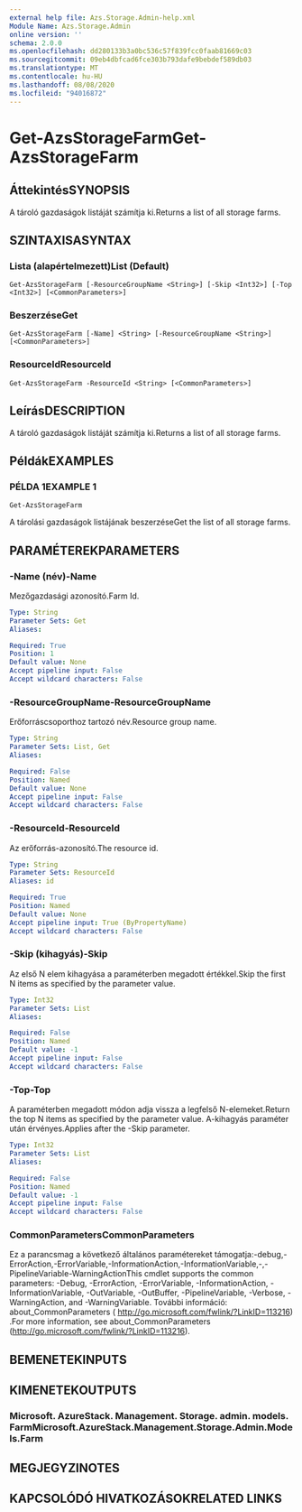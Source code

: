 ```yaml
---
external help file: Azs.Storage.Admin-help.xml
Module Name: Azs.Storage.Admin
online version: ''
schema: 2.0.0
ms.openlocfilehash: dd280133b3a0bc536c57f839fcc0faab81669c03
ms.sourcegitcommit: 09eb4dbfcad6fce303b793dafe9bebdef589db03
ms.translationtype: MT
ms.contentlocale: hu-HU
ms.lasthandoff: 08/08/2020
ms.locfileid: "94016872"
---
```

# <span data-ttu-id="82d8a-101">Get-AzsStorageFarm</span><span class="sxs-lookup"><span data-stu-id="82d8a-101">Get-AzsStorageFarm</span></span>

## <span data-ttu-id="82d8a-102">Áttekintés</span><span class="sxs-lookup"><span data-stu-id="82d8a-102">SYNOPSIS</span></span>
<span data-ttu-id="82d8a-103">A tároló gazdaságok listáját számítja ki.</span><span class="sxs-lookup"><span data-stu-id="82d8a-103">Returns a list of all storage farms.</span></span>

## <span data-ttu-id="82d8a-104">SZINTAXISA</span><span class="sxs-lookup"><span data-stu-id="82d8a-104">SYNTAX</span></span>

### <span data-ttu-id="82d8a-105">Lista (alapértelmezett)</span><span class="sxs-lookup"><span data-stu-id="82d8a-105">List (Default)</span></span>
```
Get-AzsStorageFarm [-ResourceGroupName <String>] [-Skip <Int32>] [-Top <Int32>] [<CommonParameters>]
```

### <span data-ttu-id="82d8a-106">Beszerzése</span><span class="sxs-lookup"><span data-stu-id="82d8a-106">Get</span></span>
```
Get-AzsStorageFarm [-Name] <String> [-ResourceGroupName <String>] [<CommonParameters>]
```

### <span data-ttu-id="82d8a-107">ResourceId</span><span class="sxs-lookup"><span data-stu-id="82d8a-107">ResourceId</span></span>
```
Get-AzsStorageFarm -ResourceId <String> [<CommonParameters>]
```

## <span data-ttu-id="82d8a-108">Leírás</span><span class="sxs-lookup"><span data-stu-id="82d8a-108">DESCRIPTION</span></span>
<span data-ttu-id="82d8a-109">A tároló gazdaságok listáját számítja ki.</span><span class="sxs-lookup"><span data-stu-id="82d8a-109">Returns a list of all storage farms.</span></span>

## <span data-ttu-id="82d8a-110">Példák</span><span class="sxs-lookup"><span data-stu-id="82d8a-110">EXAMPLES</span></span>

### <span data-ttu-id="82d8a-111">PÉLDA 1</span><span class="sxs-lookup"><span data-stu-id="82d8a-111">EXAMPLE 1</span></span>
```
Get-AzsStorageFarm
```

<span data-ttu-id="82d8a-112">A tárolási gazdaságok listájának beszerzése</span><span class="sxs-lookup"><span data-stu-id="82d8a-112">Get the list of all storage farms.</span></span>

## <span data-ttu-id="82d8a-113">PARAMÉTEREK</span><span class="sxs-lookup"><span data-stu-id="82d8a-113">PARAMETERS</span></span>

### <span data-ttu-id="82d8a-114">-Name (név)</span><span class="sxs-lookup"><span data-stu-id="82d8a-114">-Name</span></span>
<span data-ttu-id="82d8a-115">Mezőgazdasági azonosító.</span><span class="sxs-lookup"><span data-stu-id="82d8a-115">Farm Id.</span></span>

```yaml
Type: String
Parameter Sets: Get
Aliases:

Required: True
Position: 1
Default value: None
Accept pipeline input: False
Accept wildcard characters: False
```

### <span data-ttu-id="82d8a-116">-ResourceGroupName</span><span class="sxs-lookup"><span data-stu-id="82d8a-116">-ResourceGroupName</span></span>
<span data-ttu-id="82d8a-117">Erőforráscsoporthoz tartozó név.</span><span class="sxs-lookup"><span data-stu-id="82d8a-117">Resource group name.</span></span>

```yaml
Type: String
Parameter Sets: List, Get
Aliases:

Required: False
Position: Named
Default value: None
Accept pipeline input: False
Accept wildcard characters: False
```

### <span data-ttu-id="82d8a-118">-ResourceId</span><span class="sxs-lookup"><span data-stu-id="82d8a-118">-ResourceId</span></span>
<span data-ttu-id="82d8a-119">Az erőforrás-azonosító.</span><span class="sxs-lookup"><span data-stu-id="82d8a-119">The resource id.</span></span>

```yaml
Type: String
Parameter Sets: ResourceId
Aliases: id

Required: True
Position: Named
Default value: None
Accept pipeline input: True (ByPropertyName)
Accept wildcard characters: False
```

### <span data-ttu-id="82d8a-120">-Skip (kihagyás)</span><span class="sxs-lookup"><span data-stu-id="82d8a-120">-Skip</span></span>
<span data-ttu-id="82d8a-121">Az első N elem kihagyása a paraméterben megadott értékkel.</span><span class="sxs-lookup"><span data-stu-id="82d8a-121">Skip the first N items as specified by the parameter value.</span></span>

```yaml
Type: Int32
Parameter Sets: List
Aliases:

Required: False
Position: Named
Default value: -1
Accept pipeline input: False
Accept wildcard characters: False
```

### <span data-ttu-id="82d8a-122">-Top</span><span class="sxs-lookup"><span data-stu-id="82d8a-122">-Top</span></span>
<span data-ttu-id="82d8a-123">A paraméterben megadott módon adja vissza a legfelső N-elemeket.</span><span class="sxs-lookup"><span data-stu-id="82d8a-123">Return the top N items as specified by the parameter value.</span></span>
<span data-ttu-id="82d8a-124">A-kihagyás paraméter után érvényes.</span><span class="sxs-lookup"><span data-stu-id="82d8a-124">Applies after the -Skip parameter.</span></span>

```yaml
Type: Int32
Parameter Sets: List
Aliases:

Required: False
Position: Named
Default value: -1
Accept pipeline input: False
Accept wildcard characters: False
```

### <span data-ttu-id="82d8a-125">CommonParameters</span><span class="sxs-lookup"><span data-stu-id="82d8a-125">CommonParameters</span></span>
<span data-ttu-id="82d8a-126">Ez a parancsmag a következő általános paramétereket támogatja:-debug,-ErrorAction,-ErrorVariable,-InformationAction,-InformationVariable,-,-PipelineVariable-WarningAction</span><span class="sxs-lookup"><span data-stu-id="82d8a-126">This cmdlet supports the common parameters: -Debug, -ErrorAction, -ErrorVariable, -InformationAction, -InformationVariable, -OutVariable, -OutBuffer, -PipelineVariable, -Verbose, -WarningAction, and -WarningVariable.</span></span> <span data-ttu-id="82d8a-127">További információ: about_CommonParameters ( http://go.microsoft.com/fwlink/?LinkID=113216) .</span><span class="sxs-lookup"><span data-stu-id="82d8a-127">For more information, see about_CommonParameters (http://go.microsoft.com/fwlink/?LinkID=113216).</span></span>

## <span data-ttu-id="82d8a-128">BEMENETEK</span><span class="sxs-lookup"><span data-stu-id="82d8a-128">INPUTS</span></span>

## <span data-ttu-id="82d8a-129">KIMENETEK</span><span class="sxs-lookup"><span data-stu-id="82d8a-129">OUTPUTS</span></span>

### <span data-ttu-id="82d8a-130">Microsoft. AzureStack. Management. Storage. admin. models. Farm</span><span class="sxs-lookup"><span data-stu-id="82d8a-130">Microsoft.AzureStack.Management.Storage.Admin.Models.Farm</span></span>

## <span data-ttu-id="82d8a-131">MEGJEGYZI</span><span class="sxs-lookup"><span data-stu-id="82d8a-131">NOTES</span></span>

## <span data-ttu-id="82d8a-132">KAPCSOLÓDÓ HIVATKOZÁSOK</span><span class="sxs-lookup"><span data-stu-id="82d8a-132">RELATED LINKS</span></span>
